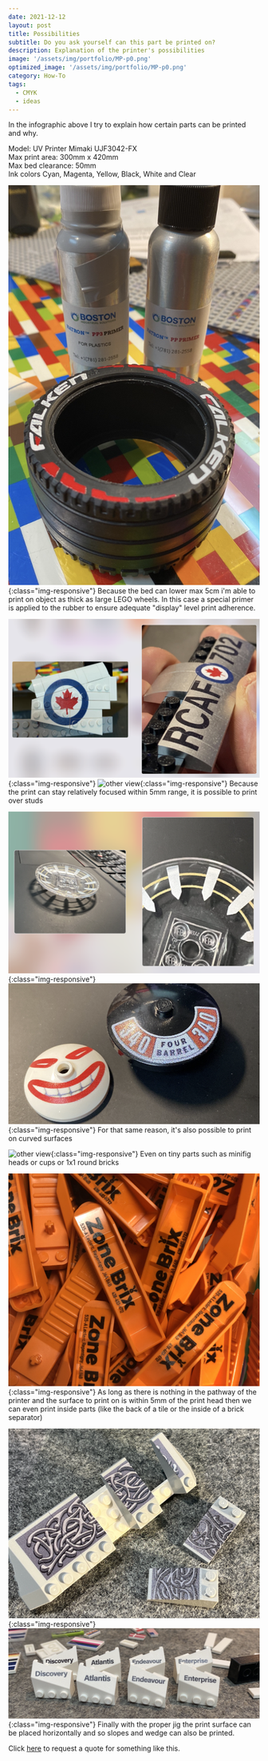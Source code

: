```yaml
---
date: 2021-12-12
layout: post
title: Possibilities 
subtitle: Do you ask yourself can this part be printed on? 
description: Explanation of the printer's possibilities
image: '/assets/img/portfolio/MP-p0.png'
optimized_image: '/assets/img/portfolio/MP-p0.png'
category: How-To
tags:
  - CMYK
  - ideas
---
```


In the infographic above I try to explain how certain parts can be printed and why.

Model: UV Printer Mimaki UJF3042-FX   
Max print area: 300mm x 420mm  
Max bed clearance: 50mm  
Ink colors Cyan, Magenta, Yellow, Black, White and Clear 
 

![other view](/assets/img/portfolio/MP-p1.png){:class="img-responsive"}
Because the bed can lower max 5cm i'm able to print on object as thick as large LEGO wheels.  In this case a special primer is applied to the rubber to ensure adequate "display" level print adherence. 

![other view](/assets/img/portfolio/MP-p2.png){:class="img-responsive"} 
![other view](/assets/img/portfolio/MP-p2a.png){:class="img-responsive"} 
Because the print can stay relatively focused within 5mm range, it is possible to print over studs 

![other view](/assets/img/portfolio/MP-p3.png){:class="img-responsive"}
![other view](/assets/img/portfolio/MP-p4.png){:class="img-responsive"}
For that same reason, it's also possible to print on curved surfaces

![other view](/assets/img/portfolio/MP-p3a.png){:class="img-responsive"}
Even on tiny parts such as minifig heads or cups or 1x1 round bricks

![other view](/assets/img/portfolio/MP-p5.png){:class="img-responsive"}
As long as there is nothing in the pathway of the printer and the surface to print on is within 5mm of the print head then we can even print inside parts (like the back of a tile or the inside of a brick separator)

![other view](/assets/img/portfolio/MP-p6.png){:class="img-responsive"}
![other view](/assets/img/portfolio/MP-p6a.png){:class="img-responsive"}
Finally with the proper jig the print surface can be placed horizontally and so slopes and wedge can also be printed.




Click [here](https://millionprints.com/contact/) to request a quote for something like this.